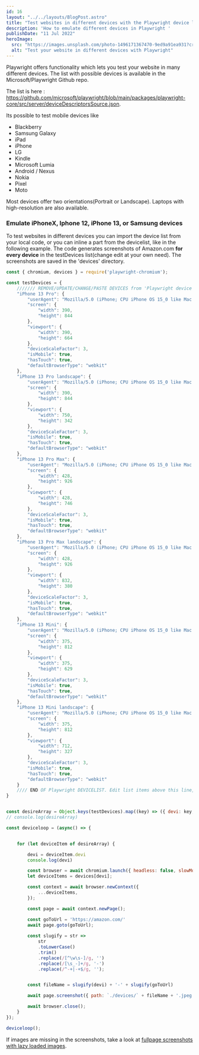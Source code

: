 ```yaml
---
id: 16
layout: "../../layouts/BlogPost.astro"
title: "Test websites in different devices with the Playwright device list"
description: 'How to emulate different devices in Playwright '
publishDate: "11 Jul 2022"
heroImage:
  src: "https://images.unsplash.com/photo-1496171367470-9ed9a91ea931?crop=entropy&cs=tinysrgb&fit=crop&fm=jpg&h=420&ixid=MnwxfDB8MXxyYW5kb218MHx8fHx8fHx8MTY1OTY4Mjc2OA&ixlib=rb-1.2.1&q=80&w=840"
  alt: "Test your website in different devices with Playwright"
---
```


Playwright offers functionality which lets you test your website in many different devices.
The list with possible devices is available in the Microsoft/Playwright Github repo. 

The list is here : <a href="https://github.com/microsoft/playwright/blob/main/packages/playwright-core/src/server/deviceDescriptorsSource.json"> https://github.com/microsoft/playwright/blob/main/packages/playwright-core/src/server/deviceDescriptorsSource.json</a>.

Its possible to test mobile devices like 
- Blackberry
- Samsung Galaxy
- iPad
- iPhone
- LG
- Kindle
- Microsoft Lumia
- Android / Nexus
- Nokia
- Pixel
- Moto

Most devices offer two orientations(Portrait or Landscape). 
Laptops with high-resolution are also available.


### Emulate iPhoneX, Iphone 12, iPhone 13, or Samsung devices
To test websites in different devices you can import the device list from your local code, or you can inline a part from the devicelist, like in the following example. The code generates screenshots of Amazon.com **for every device** in the testDevices list(change edit at your own need). The screenshots are saved in the 'devices' directory.


```js
const { chromium, devices } = require('playwright-chromium');

const testDevices = {
    /////// REMOVE/UPDATE/CHANGE/PASTE DEVICES from 'Playwright device list' BELOW :
    "iPhone 13 Pro": {
        "userAgent": "Mozilla/5.0 (iPhone; CPU iPhone OS 15_0 like Mac OS X) AppleWebKit/605.1.15 (KHTML, like Gecko) Version/16.0 Mobile/15E148 Safari/604.1",
        "screen": {
            "width": 390,
            "height": 844
        },
        "viewport": {
            "width": 390,
            "height": 664
        },
        "deviceScaleFactor": 3,
        "isMobile": true,
        "hasTouch": true,
        "defaultBrowserType": "webkit"
    },
    "iPhone 13 Pro landscape": {
        "userAgent": "Mozilla/5.0 (iPhone; CPU iPhone OS 15_0 like Mac OS X) AppleWebKit/605.1.15 (KHTML, like Gecko) Version/16.0 Mobile/15E148 Safari/604.1",
        "screen": {
            "width": 390,
            "height": 844
        },
        "viewport": {
            "width": 750,
            "height": 342
        },
        "deviceScaleFactor": 3,
        "isMobile": true,
        "hasTouch": true,
        "defaultBrowserType": "webkit"
    },
    "iPhone 13 Pro Max": {
        "userAgent": "Mozilla/5.0 (iPhone; CPU iPhone OS 15_0 like Mac OS X) AppleWebKit/605.1.15 (KHTML, like Gecko) Version/16.0 Mobile/15E148 Safari/604.1",
        "screen": {
            "width": 428,
            "height": 926
        },
        "viewport": {
            "width": 428,
            "height": 746
        },
        "deviceScaleFactor": 3,
        "isMobile": true,
        "hasTouch": true,
        "defaultBrowserType": "webkit"
    },
    "iPhone 13 Pro Max landscape": {
        "userAgent": "Mozilla/5.0 (iPhone; CPU iPhone OS 15_0 like Mac OS X) AppleWebKit/605.1.15 (KHTML, like Gecko) Version/16.0 Mobile/15E148 Safari/604.1",
        "screen": {
            "width": 428,
            "height": 926
        },
        "viewport": {
            "width": 832,
            "height": 380
        },
        "deviceScaleFactor": 3,
        "isMobile": true,
        "hasTouch": true,
        "defaultBrowserType": "webkit"
    },
    "iPhone 13 Mini": {
        "userAgent": "Mozilla/5.0 (iPhone; CPU iPhone OS 15_0 like Mac OS X) AppleWebKit/605.1.15 (KHTML, like Gecko) Version/16.0 Mobile/15E148 Safari/604.1",
        "screen": {
            "width": 375,
            "height": 812
        },
        "viewport": {
            "width": 375,
            "height": 629
        },
        "deviceScaleFactor": 3,
        "isMobile": true,
        "hasTouch": true,
        "defaultBrowserType": "webkit"
    },
    "iPhone 13 Mini landscape": {
        "userAgent": "Mozilla/5.0 (iPhone; CPU iPhone OS 15_0 like Mac OS X) AppleWebKit/605.1.15 (KHTML, like Gecko) Version/16.0 Mobile/15E148 Safari/604.1",
        "screen": {
            "width": 375,
            "height": 812
        },
        "viewport": {
            "width": 712,
            "height": 327
        },
        "deviceScaleFactor": 3,
        "isMobile": true,
        "hasTouch": true,
        "defaultBrowserType": "webkit"
    }
    //// END OF Playwright DEVICELIST. Edit list items above this line, not below.
}


const desireArray = Object.keys(testDevices).map((key) => ({ devi: key, ...testDevices[key] }));
// console.log(desireArray)

const deviceloop = (async() => {


    for (let deviceItem of desireArray) {

        devi = deviceItem.devi
        console.log(devi)

        const browser = await chromium.launch({ headless: false, slowMo: 250 });
        let deviceItems = devices[devi];

        const context = await browser.newContext({
            ...deviceItems,
        });

        const page = await context.newPage();

        const goToUrl = 'https://amazon.com/'
        await page.goto(goToUrl);
  
        const slugify = str =>
            str
            .toLowerCase()
            .trim()
            .replace(/[^\w\s-]/g, '')
            .replace(/[\s_-]+/g, '-')
            .replace(/^-+|-+$/g, '');


        const fileName = slugify(devi) + '-' + slugify(goToUrl)

        await page.screenshot({ path: `./devices/` + fileName + '.jpeg', fullPage: true, quality: 30, type: 'jpeg' });

        await browser.close();
    }
});

deviceloop();
````

If images are missing in the screenshots, take a look at <a href="/posts/screenshot-page-lazy-loaded-images">fullpage screenshots with lazy loaded images</a>.
